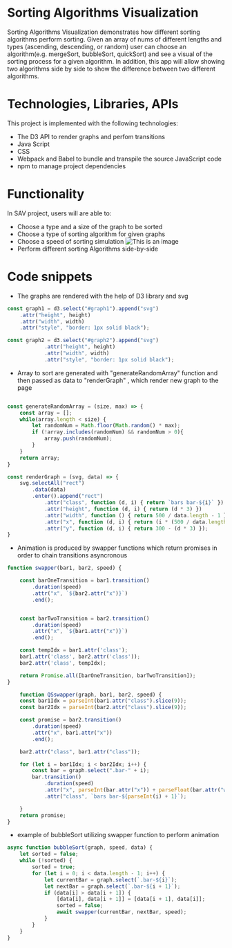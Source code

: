 # Sorting Algorithms Visualization

Sorting Algorithms Visualization demonstrates how different sorting algorithms perform sorting.
Given an array of nums of different lengths and types (ascending, descending, or
random) user can choose an algorithm(e.g. mergeSort, bubbleSort, quickSort)
and see a visual of the sorting process for a given algorithm.
In addition, this app will allow showing two algorithms side by side to show the difference between two different algorithms.

# Technologies, Libraries, APIs

This project is implemented with the following technologies:
* The D3 API to render graphs and perfom transitions
* Java Script
* CSS
* Webpack and Babel to bundle and transpile the source JavaScript code
* npm to manage project dependencies

# Functionality

In SAV project, users will are able to:
* Choose a type  and a size of the graph to be sorted
* Choose a type of sorting algorithm for given graphs
* Choose a speed of sorting simulation
![This is an image](https://myoctocat.com/assets/controls.png)
* Perform different sorting Algorithms side-by-side

# Code snippets

* The graphs are rendered with the help of D3 library and svg

```js
const graph1 = d3.select("#graph1").append("svg")
    .attr("height", height)
    .attr("width", width)
    .attr("style", "border: 1px solid black");

const graph2 = d3.select("#graph2").append("svg")
            .attr("height", height)
            .attr("width", width)
            .attr("style", "border: 1px solid black");
```

* Array to sort are generated with "generateRandomArray" function and then passed
    as data to "renderGraph" , which render new graph to the page

```js 

const generateRandomArray = (size, max) => {
    const array = [];
    while(array.length < size) {
        let randomNum = Math.floor(Math.random() * max);
        if (!array.includes(randomNum) && randomNum > 0){
            array.push(randomNum);
        }
    }
    return array;
}

const renderGraph = (svg, data) => {
    svg.selectAll("rect")
        .data(data)
        .enter().append("rect")
            .attr("class", function (d, i) { return `bars bar-${i}` })
            .attr("height", function (d, i) { return (d * 3) })
            .attr("width", function () { return 500 / data.length - 1 })
            .attr("x", function (d, i) { return (i * (500 / data.length)) })
            .attr("y", function (d, i) { return 300 - (d * 3) });
}

```

* Animation is produced by swapper functions which return promises in order to chain 
    transitions asyncronous

```js
function swapper(bar1, bar2, speed) {

    const barOneTransition = bar1.transition()
        .duration(speed)
        .attr("x", `${bar2.attr("x")}`)
        .end();


    const barTwoTransition = bar2.transition()
        .duration(speed)
        .attr("x", `${bar1.attr("x")}`)
        .end();

    const tempIdx = bar1.attr('class');
    bar1.attr('class', bar2.attr('class'));
    bar2.attr('class', tempIdx);

    return Promise.all([barOneTransition, barTwoTransition]);
}
```
```js
    function QSswapper(graph, bar1, bar2, speed) {
    const bar1Idx = parseInt(bar1.attr("class").slice(9));
    const bar2Idx = parseInt(bar2.attr("class").slice(9));

    const promise = bar2.transition()
        .duration(speed)
        .attr("x", bar1.attr("x"))
        .end();

    bar2.attr("class", bar1.attr("class"));

    for (let i = bar1Idx; i < bar2Idx; i++) {
        const bar = graph.select(".bar-" + i);
        bar.transition()
            .duration(speed)
            .attr("x", parseInt(bar.attr("x")) + parseFloat(bar.attr("width")) + 1)
            .attr("class", `bars bar-${parseInt(i) + 1}`);

    }
    return promise;
}
```
* example of bubbleSort utilizing swapper function to perform animation
```js
async function bubbleSort(graph, speed, data) {
    let sorted = false;
    while (!sorted) {
        sorted = true;
        for (let i = 0; i < data.length - 1; i++) {
            let currentBar = graph.select(`.bar-${i}`);
            let nextBar = graph.select(`.bar-${i + 1}`);
            if (data[i] > data[i + 1]) {
                [data[i], data[i + 1]] = [data[i + 1], data[i]];
                sorted = false;
                await swapper(currentBar, nextBar, speed);
            }
        }
    }
}
```
